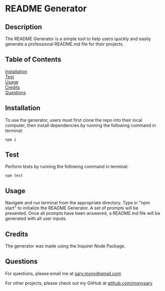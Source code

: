 # README Generator

  ## Description
  The README Generator is a simple tool to help users quickly and easily generate a professional README.md file for their projects.

  ## Table of Contents
  [Installation](#Installation) <br>
  [Test](#Test) <br>
  [Usage](#Usage) <br>
  [Credits](#Credits) <br>
  [Questions](#Questions) <br>

  ## Installation
  To use the generator, users must first clone the repo into their local computer, then install dependencies by running the following command in terminal: 
  ```
  npm i
  ```

  ## Test
  Perform tests by running the following command in terminal: 
  ```
  npm test
  ```

  ## Usage
  Navigate and run terminal from the appropriate directory. Type in "npm start" to initialize the README Generator. A set of prompts will be presented. Once all prompts have been answered, a README.md file will be generated with all user inputs.

  ## Credits
  The generator was made using the Inquirer Node Package.

  ## Questions
  For questions, please email me at sary.mony@gmail.com

  For other projects, please check out my GitHub at [github.com/monysary](github.com/monysary)
